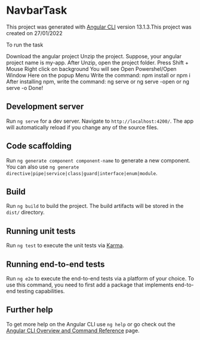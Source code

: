 # NavbarTask

This project was generated with [Angular CLI](https://github.com/angular/angular-cli) version 13.1.3.This project was created on 27/01/2022

To run the task

Download the angular project
Unzip the project. Suppose, your angular project name is my-app.
After Unzip, open the project folder.
Press Shift + Mouse Right click on background
You will see Open Powershel/Open Window Here on the popup Menu
Write the command: npm install or npm i
After installing npm, write the command: ng serve or ng serve -open or ng serve -o
Done!

## Development server

Run `ng serve` for a dev server. Navigate to `http://localhost:4200/`. The app will automatically reload if you change any of the source files.

## Code scaffolding

Run `ng generate component component-name` to generate a new component. You can also use `ng generate directive|pipe|service|class|guard|interface|enum|module`.

## Build

Run `ng build` to build the project. The build artifacts will be stored in the `dist/` directory.

## Running unit tests

Run `ng test` to execute the unit tests via [Karma](https://karma-runner.github.io).

## Running end-to-end tests

Run `ng e2e` to execute the end-to-end tests via a platform of your choice. To use this command, you need to first add a package that implements end-to-end testing capabilities.

## Further help

To get more help on the Angular CLI use `ng help` or go check out the [Angular CLI Overview and Command Reference](https://angular.io/cli) page.
